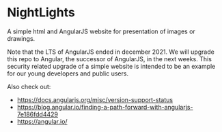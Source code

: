 # NightLights

A simple html and AngularJS website for presentation of images or drawings. 

Note that the LTS of AngularJS ended in december 2021. We will upgrade this repo to Angular, the successor of AngularJS, in the next weeks. 
This security related upgrade of a simple website is intended to be an example for our young developers and public users.  

Also check out:
* https://docs.angularjs.org/misc/version-support-status
* https://blog.angular.io/finding-a-path-forward-with-angularjs-7e186fdd4429
* https://angular.io/
